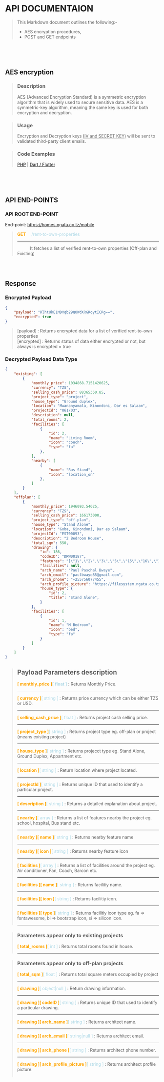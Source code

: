 # API DOCUMENTAION
>This Markdown document outlines the following:-
>* AES encryption procedures, 
>* POST and GET endpoints 
<br>
<br>

<br>

<!-- * error handling, and 
* authentication requirements for your API.  -->

## AES encryption
> ### Description
> AES (Advanced Encryption Standard) is a symmetric encryption algorithm that is widely used to secure sensitive data. AES is a symmetric-key algorithm, meaning the same key is used for both encryption and decryption. <br>

>### Usage
> Encryption and Decryption keys <u>(IV and SECRET KEY)</u> will be sent to  validated third-party client emails.

>### Code Examples
>[PHP](PHP.md) | [Dart / Flutter](FLUTTER.md)
<br>
<br>

<br>

## API END-POINTS
### API ROOT END-POINT 
End-point: https://homes.ngata.co.tz/mobile


> <b style="color:orange">GET</b> &emsp;<span style="color: lightblue">/rent-to-own-properties</span> <br> <hr>
> &emsp;&emsp;&emsp;It fetches a list of verified rent-to-own properties (Off-plan and Existing) 
<br>
<br>

## Response
### Encrypted Payload
```json 
{
    "payload": "RlhtUkE1MDVqb29QOWdXRGRoytICRg==",
    "encrypted": true
}
```
> [payload] : Returns encrypted data for a list of verified rent-to-own properties <br>
> [encrypted] : Returns status of data either encrypted or not, but always is encrypted = true

### Decrypted Payload Data Type
```json
{
    "existing": [
        {
            "monthly_price": 1034868.7151420625,
            "currency": "TZS",
            "selling_cash_price": 88365350.85,
            "project_type": "project",
            "house_type": "Ground duplex",
            "location": "Mwananyamala, Kinondoni, Dar es Salaam",
            "projectId": "061/03",
            "description": null,
            "total_rooms": 2,
            "facilities": [
                {
                    "id": 2,
                    "name": "Living Room",
                    "icon": "couch",
                    "type": "fa"
                },
            ],
            "nearby": [
                {
                    "name": "Bus Stand",
                    "icon": "location_on"
                },
            ]
        }
    ], 
    "offplan": [
        {
            "monthly_price": 1946093.54625,
            "currency": "TZS",
            "selling_cash_price": 166173000,
            "project_type": "off-plan",
            "house_type": "Stand Alone",
            "location": "Goba, Kinondoni, Dar es Salaam",
            "projectId": "EST00093",
            "description": "2 Bedroom House",
            "total_sqm": 550,
            "drawing": {
                "id": 186,
                "codeID": "DRW00187",
                "features": "[\"1\",\"2\",\"3\",\"5\",\"15\",\"16\",\"17\"]",
                "facilities": null,
                "arch_name": "Paul Paschal Bwaye",
                "arch_email": "paulbwaye85@gmail.com",
                "arch_phone": "+255756077455",
                "arch_profile_picture": "https://filesystem.ngata.co.tz/avatars/avatar0.webp",
                "house_type": {
                    "id": 2,
                    "title": "Stand Alone",
                }
            },
            "facilities": [
                {
                    "id": 1,
                    "name": "M Bedroom",
                    "icon": "bed",
                    "type": "fa"
                }
            ]
        }
    ]
}
```
> ## Payload Parameters description
> <b style="color:orange;">[ monthly_price ]</b><b style="color:lightblue">[ float ]</b> : Returns Monthly Price. <hr>
> <b style="color:orange;">[ currency ]</b><span style="color:lightblue">[ string ]</span> : Returns price currency which can be either TZS or USD. <hr>
> <b style="color:orange;">[ selling_cash_price ]</b><span style="color:lightblue">[ float ]</span> : Returns project cash selling price.<br><hr>
> <b style="color:orange;">[ project_type ]</b><span style="color:lightblue">[ string ]</span> : Returns project type eg. off-plan or project (means existing project)<br><hr>
> <b style="color:orange;">[ house_type ]</b><span style="color:lightblue">[ string ]</span> : Returns projecct type eg. Stand Alone, Ground Duplex, Appartment etc.<br><hr>
> <b style="color:orange;">[ location ]</b><span style="color:lightblue">[ string ]</span> : Return location where project located. <br><hr>
> <b style="color:orange;">[ projectId ]</b><span style="color:lightblue">[ string ]</span> : Returns unique ID that used to identify a particular project.<br><hr>
> <b style="color:orange;">[ description ]</b><span style="color:lightblue">[ string ]</span> : Returns a detailed explanation about project.<br><hr>
> <b style="color:orange;">[ nearby ]</b><span style="color:lightblue">[ array ]</span> : Returns a list of features nearby the project eg. school, hospital, Bus stand etc.<hr>
> <b style="color:orange;">[ nearby ][ name ]</b><span style="color:lightblue">[ string ]</span> : Returns nearby feature name<hr>
> <b style="color:orange;">[ nearby ][ icon ]</b><span style="color:lightblue">[ string ]</span> : Returns nearby feature icon<hr>
> <b style="color:orange;">[ facilities ]</b><span style="color:lightblue">[ array ]</span> : Returns a list of facilities around the project eg. Air conditioner, Fan, Coach, Barcon etc.<hr>
> <b style="color:orange;">[ facilities ][ name ]</b><span style="color:lightblue">[ string ]</span> : Returns facilitiy name.<hr>
> <b style="color:orange;">[ facilities ][ icon ]</b><span style="color:lightblue">[ string ]</span> : Returns facilitiy icon.<hr>
> <b style="color:orange;">[ facilities ][ type ]</b><span style="color:lightblue">[ string ]</span> : Returns facilitiy icon type eg. fa => fontawesome, bi => bootstrap icon, si => silicon icon.<hr>

> ### Parameters appear only to existing projects
> <b style="color:orange;">[ total_rooms ]</b><span style="color:lightblue">[ int ]</span> : Returns total rooms found in house.<hr>


> ### Parameters appear only to off-plan projects 
> <b style="color:orange;">[ total_sqm ]</b><span style="color:lightblue">[ float ]</span> : Returns total square meters occupied by project<hr>
> <b style="color:orange;">[ drawing ]</b><span style="color:lightblue">[ object|null ]</span> : Return drawing information.<br><hr>
> <b style="color:orange;">[ drawing ][ codeID ]</b><span style="color:lightblue">[ string ]</span> : Returns unique ID that used to identify a particular drawing.<br><hr>
> <b style="color:orange;">[ drawing ][ arch_name ]</b><span style="color:lightblue">[ string ]</span> : Returns architect name.<br><hr>
> <b style="color:orange;">[ drawing ][ arch_email ]</b><span style="color:lightblue">[ string|null ]</span> : Returns architect email.<br><hr>
> <b style="color:orange;">[ drawing ][ arch_phone ]</b><span style="color:lightblue">[ string ]</span> : Returns architect phone number.<br><hr>
> <b style="color:orange;">[ drawing ][ arch_profile_picture ]</b><span style="color:lightblue">[ string ]</span> : Returns architect profile picture.
> <br>
> <br>